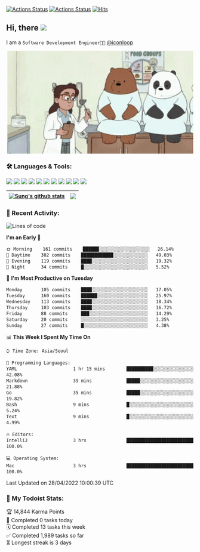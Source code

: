 
[![Actions Status](https://github.com/ddok2/ddok2/workflows/Todoist%20Readme/badge.svg)](https://github.com/ddok2/ddok2/actions)
[![Actions Status](https://github.com/ddok2/ddok2/workflows/wakatime-stats/badge.svg)](https://github.com/ddok2/ddok2/actions)
[![Hits](https://hits.seeyoufarm.com/api/count/incr/badge.svg?url=https%3A%2F%2Fgithub.com%2Fddok2&count_bg=%23FF9595&title_bg=%23555555&icon=github.svg&icon_color=%23FFFFFF&title=hits&edge_flat=false)](https://hits.seeyoufarm.com)

<!-- ![visitors](https://visitor-badge.laobi.icu/badge?page_id=ddok2.ddok2) -->
## Hi, there <img src="https://raw.githubusercontent.com/MartinHeinz/MartinHeinz/master/wave.gif" width="25px">

I am a `Software Development Engineer🧑‍💻` [@iconloop](https://github.com/iconloop)


<p align="center">
    <img align="center" alt="GIF" src="img/debugging.gif" />
</p>


### 🛠 Languages & Tools:
<p>
    <img src="https://img.shields.io/badge/go-%2300ADD8.svg?&style=for-the-badge&logo=go&logoColor=white"/>
    <img src="https://img.shields.io/badge/node.js%20-%2343853D.svg?&style=for-the-badge&logo=node.js&logoColor=white"/>
    <img src="https://img.shields.io/badge/javascript%20-%23323330.svg?&style=for-the-badge&logo=javascript&logoColor=%23F7DF1E"/>
    <img src="https://img.shields.io/badge/typescript%20-%23007ACC.svg?&style=for-the-badge&logo=typescript&logoColor=white"/>
    <img src="https://img.shields.io/badge/python%20-%2314354C.svg?&style=for-the-badge&logo=python&logoColor=white"/>
    <img src="https://img.shields.io/badge/react%20-%2320232a.svg?&style=for-the-badge&logo=react&logoColor=%2361DAFB"/>
    <img src="https://img.shields.io/badge/AWS%20-%23FF9900.svg?&style=for-the-badge&logo=amazon-aws&logoColor=white"/>
    <img src="https://img.shields.io/badge/Google%20Cloud%20-%234285F4.svg?&style=for-the-badge&logo=google-cloud&logoColor=white"/>
    <img src="https://img.shields.io/badge/docker%20-%230db7ed.svg?&style=for-the-badge&logo=docker&logoColor=white"/>
    <img src="https://img.shields.io/badge/kubernetes%20-%23326ce5.svg?&style=for-the-badge&logo=kubernetes&logoColor=white"/>
    <img src="https://img.shields.io/badge/ansible%20-%231A1918.svg?&style=for-the-badge&logo=ansible&logoColor=white"/>
</p>


| <a href="https://github.com/ddok2"><img align="center" src="https://github-readme-stats.vercel.app/api?username=ddok2&show_icons=true&include_all_commits=true&count_private=true&theme=buefy&hide_border=true" alt="Sung's github stats" /></a> | <a href="https://github.com/ddok2"><img align="center" src="https://github-readme-stats.vercel.app/api/top-langs/?username=ddok2&layout=compact&theme=buefy&hide=html,css&hide_border=true" /></a> |
| ------------- | ------------- |


<!-- <details open>
    <summary>📈 My GitHub Stats</summary>
    <p align="center">
        <a href="https://github.com/ddok2">
            <img align="center" src="https://github-readme-stats.vercel.app/api?username=ddok2&show_icons=true&include_all_commits=true&count_private=true&theme=buefy&hide_border=true" alt="Sung's github stats" />
        </a>
    </p>
</details>
<details>
    <summary>💬 Top Languages</summary>
    <p align="center"> 
        <a href="https://github.com/ddok2">
            <img align="center" src="https://github-readme-stats.vercel.app/api/top-langs/?username=ddok2&layout=compact&theme=buefy&hide=html,css&hide_border=true" />
        </a>
    </p>
</details> -->


### 🌈 Recent Activity:
<!--START_SECTION:waka-->
![Lines of code](https://img.shields.io/badge/From%20Hello%20World%20I%27ve%20Written-272%20Thousand%20lines%20of%20code-blue)

**I'm an Early 🐤** 

```text
🌞 Morning    161 commits    ██████░░░░░░░░░░░░░░░░░░░   26.14% 
🌆 Daytime    302 commits    ████████████░░░░░░░░░░░░░   49.03% 
🌃 Evening    119 commits    ████░░░░░░░░░░░░░░░░░░░░░   19.32% 
🌙 Night      34 commits     █░░░░░░░░░░░░░░░░░░░░░░░░   5.52%

```
📅 **I'm Most Productive on Tuesday** 

```text
Monday       105 commits    ████░░░░░░░░░░░░░░░░░░░░░   17.05% 
Tuesday      160 commits    ██████░░░░░░░░░░░░░░░░░░░   25.97% 
Wednesday    113 commits    ████░░░░░░░░░░░░░░░░░░░░░   18.34% 
Thursday     103 commits    ████░░░░░░░░░░░░░░░░░░░░░   16.72% 
Friday       88 commits     ███░░░░░░░░░░░░░░░░░░░░░░   14.29% 
Saturday     20 commits     ░░░░░░░░░░░░░░░░░░░░░░░░░   3.25% 
Sunday       27 commits     █░░░░░░░░░░░░░░░░░░░░░░░░   4.38%

```


📊 **This Week I Spent My Time On** 

```text
⌚︎ Time Zone: Asia/Seoul

💬 Programming Languages: 
YAML                     1 hr 15 mins        ██████████░░░░░░░░░░░░░░░   42.08% 
Markdown                 39 mins             █████░░░░░░░░░░░░░░░░░░░░   21.88% 
Go                       35 mins             █████░░░░░░░░░░░░░░░░░░░░   19.82% 
Bash                     9 mins              █░░░░░░░░░░░░░░░░░░░░░░░░   5.24% 
Text                     9 mins              █░░░░░░░░░░░░░░░░░░░░░░░░   4.99%

🔥 Editors: 
IntelliJ                 3 hrs               █████████████████████████   100.0%

💻 Operating System: 
Mac                      3 hrs               █████████████████████████   100.0%

```


 Last Updated on 28/04/2022 10:00:39 UTC
<!--END_SECTION:waka-->

### 🚧 My Todoist Stats:
<!-- TODO-IST:START -->
🏆  14,844 Karma Points           
🌸  Completed 0 tasks today           
🗓  Completed 13 tasks this week           
✅  Completed 1,989 tasks so far           
⏳  Longest streak is 3 days
<!-- TODO-IST:END -->

